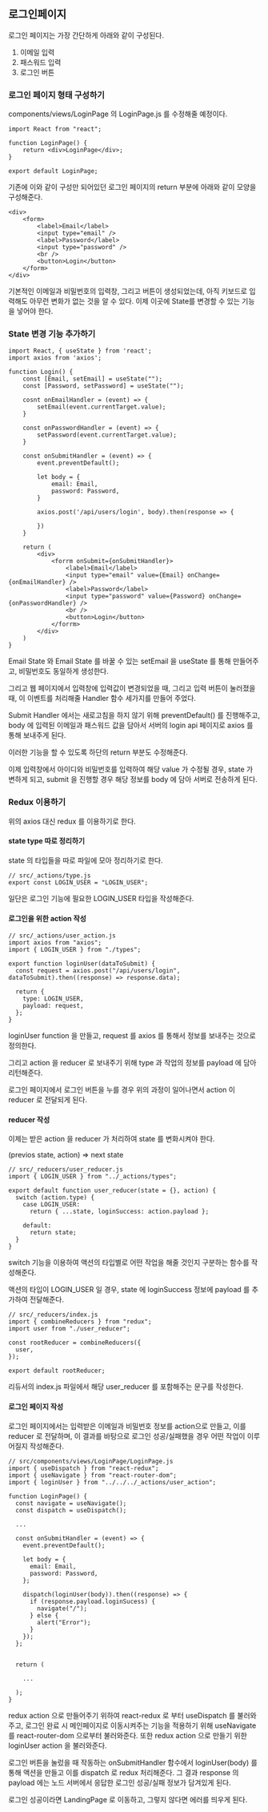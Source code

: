 ## 로그인페이지

로그인 페이지는 가장 간단하게 아래와 같이 구성된다.

1. 이메일 입력
2. 패스워드 입력
3. 로그인 버튼

### 로그인 페이지 형태 구성하기

components/views/LoginPage 의 LoginPage.js 를 수정해줄 예정이다.

```
import React from "react";

function LoginPage() {
    return <div>LoginPage</div>;
}

export default LoginPage;
```

기존에 이와 같이 구성만 되어있던 로그인 페이지의 return 부분에 아래와 같이 모양을 구성해준다.

```
<div>
    <form>
        <label>Email</label>
        <input type="email" />
        <label>Password</label>
        <input type="password" />
        <br />
        <button>Login</button>
    </form>
</div>
```

기본적인 이메일과 비밀번호의 입력창, 그리고 버튼이 생성되었는데, 아직 키보드로 입력해도 아무런 변화가 없는 것을 알 수 있다. 이제 이곳에 State를 변경할 수 있는 기능을 넣어야 한다.

### State 변경 기능 추가하기

```
import React, { useState } from 'react';
import axios from 'axios';

function Login() {
    const [Email, setEmail] = useState("");
    const [Password, setPassword] = useState("");

    cosnt onEmailHandler = (event) => {
        setEmail(event.currentTarget.value);
    }

    const onPasswordHandler = (event) => {
        setPassword(event.currentTarget.value);
    }

    const onSubmitHandler = (event) => {
        event.preventDefault();

        let body = {
            email: Email,
            password: Password,
        }

        axios.post('/api/users/login', body).then(response => {
      
        })
    }

    return (
        <div>
            <forrm onSubmit={onSubmitHandler}>
                <label>Email</label>
                <input type="email" value={Email} onChange={onEmailHandler} />
                <label>Password</label>
                <input type="password" value={Password} onChange={onPasswordHandler} />
                <br />
                <button>Login</button>
            </forrm>
        </div>
    )
}
```

Email State 와 Email State 를 바꿀 수 있는 setEmail 을 useState 를 통해 만들어주고, 비밀번호도 동일하게 생성한다.

그리고 웹 페이지에서 입력창에 입력값이 변경되었을 때, 그리고 입력 버튼이 눌러졌을 때, 이 이벤트를 처리해줄 Handler 함수 세가지를 만들어 주었다.

Submit Handler 에서는 새로고침을 하지 않기 위해 preventDefault() 를 진행해주고, body 에 입력된 이메일과 패스워드 값을 담아서 서버의 login api 페이지로 axios 를 통해 보내주게 된다.

이러한 기능을 할 수 있도록 하단의 return 부분도 수정해준다.

이제 입력창에서 아이디와 비밀번호를 입력하여 해당 value 가 수정될 경우, state 가 변하게 되고, submit 을 진행할 경우 해당 정보를 body 에 담아 서버로 전송하게 된다.

### Redux 이용하기

위의 axios 대신 redux 를 이용하기로 한다.

#### state type 따로 정리하기

state 의 타입들을 따로 파일에 모아 정리하기로 한다.

```
// src/_actions/type.js
export const LOGIN_USER = "LOGIN_USER";
```

일단은 로그인 기능에 필요한 LOGIN_USER 타입을 작성해준다.

#### 로그인을 위한 action 작성

```
// src/_actions/user_action.js
import axios from "axios";
import { LOGIN_USER } from "./types";

export function loginUser(dataToSubmit) {
  const request = axios.post("/api/users/login", dataToSubmit).then((response) => response.data);

  return {
    type: LOGIN_USER,
    payload: request,
  };
}
```

loginUser function 을 만들고, request 를 axios 를 통해서 정보를 보내주는 것으로 정의한다.

그리고 action 을 reducer 로 보내주기 위해 type 과 작업의 정보를 payload 에 담아 리턴해준다.

로그인 페이지에서 로그인 버튼을 누를 경우 위의 과정이 일어나면서 action 이 reducer 로 전달되게 된다.

#### reducer 작성

이제는 받은 action 을 reducer 가 처리하여 state 를 변화시켜야 한다.

(previos state, action) => next state

```
// src/_reducers/user_reducer.js
import { LOGIN_USER } from "../_actions/types";

export default function user_reducer(state = {}, action) {
  switch (action.type) {
    case LOGIN_USER:
      return { ...state, loginSuccess: action.payload };

    default:
      return state;
  }
}
```

switch 기능을 이용하여 액션의 타입별로 어떤 작업을 해줄 것인지 구분하는 함수를 작성해준다.

액션의 타입이 LOGIN_USER 일 경우, state 에 loginSuccess 정보에 payload 를 추가하여 전달해준다.

```
// src/_reducers/index.js
import { combineReducers } from "redux";
import user from "./user_reducer";

const rootReducer = combineReducers({
  user,
});

export default rootReducer;
```

리듀서의 index.js 파일에서 해당 user_reducer 를 포함해주는 문구를 작성한다.

#### 로그인 페이지 작성

로그인 페이지에서는 입력받은 이메일과 비밀번호 정보를 action으로 만들고, 이를 reducer 로 전달하며, 이 결과를 바탕으로 로그인 성공/실패했을 경우 어떤 작업이 이루어질지 작성해준다.

```
// src/components/views/LoginPage/LoginPage.js
import { useDispatch } from "react-redux";
import { useNavigate } from "react-router-dom";
import { loginUser } from "../../../_actions/user_action";

function LoginPage() {
  const navigate = useNavigate();
  const dispatch = useDispatch();

  ...

  const onSubmitHandler = (event) => {
    event.preventDefault();

    let body = {
      email: Email,
      password: Password,
    };

    dispatch(loginUser(body)).then((response) => {
      if (response.payload.loginSucess) {
        navigate("/");
      } else {
        alert("Error");
      }
    });
  };


  return (

    ...

  );
}
```

redux action 으로 만들어주기 위하여 react-redux 로 부터 useDispatch 를 불러와주고, 로그인 완료 시 메인페이지로 이동시켜주는 기능을 적용하기 위해 useNavigate 를 react-router-dom 으로부터 불러와준다. 또한 redux action 으로 만들기 위한 loginUser action 을 불러와준다.

로그인 버튼을 눌렀을 때 작동하는 onSubmitHandler 함수에서 loginUser(body) 를 통해 액션을 만들고 이를 dispatch 로 redux 처리해준다. 그 결과 response 의 payload 에는 노드 서버에서 응답한 로그인 성공/실패 정보가 담겨있게 된다.

로그인 성공이라면 LandingPage 로 이동하고, 그렇지 않다면 에러를 띄우게 된다.